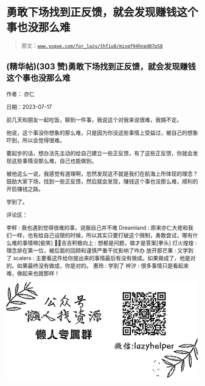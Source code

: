 # 勇敢下场找到正反馈，就会发现赚钱这个事也没那么难

> 原文：[`www.yuque.com/for_lazy/thfiu8/mixqf94hnpd87p58`](https://www.yuque.com/for_lazy/thfiu8/mixqf94hnpd87p58)



## (精华帖)(303 赞)勇敢下场找到正反馈，就会发现赚钱这个事也没那么难 

作者： 亦仁 

日期：2023-07-17 

前几天和朋友一起吃饭，聊到一件事，我说这个对我来说很难，我搞不定。 

他说，这个事没你想象的那么难，只是因为你没这些事情上受益过，被自己的想象吓到，所以会觉得很难。 

要起步的话，想办法先主动的给自己建立一些正反馈，有了这些正反馈，你就会发现这些事情没那么难，自己也能做到。 

被他这么一说，我感觉有道理啊，忽然发现这不就是我们在航海上所体现的理念？鼓励大家下场，找到一些正反馈，然后就会发现，赚钱这个事也没那么难，顺利的开启赚钱之路。 

学到了。 

评论区： 

李鲆 : 我也遇到觉得很难的事，说服自己并不难 Dreamland : 原来亦仁大佬和我们一样，也有给自己设限的时候，所以其实只要打破这个限制，勇敢尝试，哪有什么难的事情嘛[偷笑] 💪🏻吉吉积极向上 : 想都是问题，做才是答案[拳头] 灯火煌煌 : 理念排在第一位，被后面的回顾和谨慎严重干扰影响了咋办 放开那芒果 : 又学到了 scalers : 主要看这件给你提出来的事情最后有没有做成。如果做成了，他是对的。如果最终没有做成，你是对的。 惠玲 : 学到了 梓汐 : 很多事情只是看起来难，做起来也就那样！ 

![](img/894d30a529e7c37bcd3392323c99941c.png)  